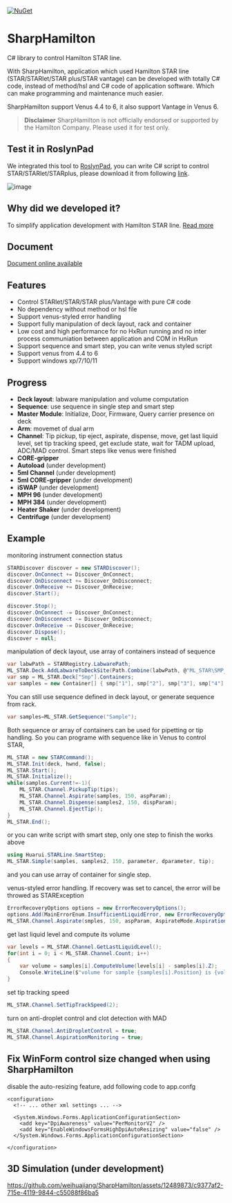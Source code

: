 [![NuGet](https://img.shields.io/badge/nuget-v0.1.0-blue)](https://www.nuget.org/packages/SharpHamilton/)
# SharpHamilton

C# library to control Hamilton STAR line. 

With SharpHamilton, application which used Hamilton STAR line (STAR/STARlet/STAR plus/STAR vantage) can be developed with totally C# code, instead of method/hsl and C# code of application software. Which can make programming and maintenance much easier.

SharpHamilton support Venus 4.4 to 6, it also support Vantage in Venus 6.

>**Disclaimer**
>SharpHamilton is not officially endorsed or supported by the Hamilton Company. Please used it for test only.

## Test it in RoslynPad

We integrated this tool to [RoslynPad](https://github.com/roslynpad/roslynpad), you can write C# script to control STAR/STARlet/STARplus, please download it from following [link](https://github.com/weihuajiang/SharpHamilton/releases/download/v0.3.0/Release.zip).

![image](https://github.com/weihuajiang/SharpHamilton/assets/12489873/be7b9ebe-9753-45d1-b208-dbb90d9f0520)


## Why did we developed it?

To simplify application development with Hamilton STAR line. [Read more](WHY.md)

## Document

[Document online available](https://weihuajiang.github.io/SharpHamiltonDoc/)

## Features

* Control STARlet/STAR/STAR plus/Vantage with pure C# code
* No dependency without method or hsl file
* Support venus-styled error handling
* Support fully manipulation of deck layout, rack and container
* Low cost and high performance for no HxRun running and no inter process communiation between application and COM in HxRun
* Support sequence and smart step, you can write venus styled script
* Support venus from 4.4 to 6
* Support windows xp/7/10/11

## Progress
* **Deck layout**: labware manipulation and volume computation
* **Sequence**: use sequence in single step and smart step
* **Master Module**: Initialize, Door, Firmware, Query carrier presence on deck
* **Arm**: movemet of dual arm
* **Channel**: Tip pickup, tip eject, aspirate, dispense, move, get last liquid level, set tip tracking speed, get exclude state, wait for TADM upload, ADC/MAD control. Smart steps like venus were finished
* **CORE-gripper** 
* **Autoload** (under development)
* **5ml Channel** (under development)
* **5ml CORE-gripper** (under development)
* **iSWAP** (under development)
* **MPH 96** (under development)
* **MPH 384** (under development)
* **Heater Shaker** (under development)
* **Centrifuge** (under development)

## Example

monitoring instrument connection status

```csharp
STARDiscover discover = new STARDiscover();
discover.OnConnect += Discover_OnConnect;
discover.OnDisconnect += Discover_OnDisconnect;
discover.OnReceive += Discover_OnReceive;
discover.Start();

discover.Stop();
discover.OnConnect -= Discover_OnConnect;
discover.OnDisconnect -= Discover_OnDisconnect;
discover.OnReceive -= Discover_OnReceive;
discover.Dispose();
discover = null;
```

manipulation of deck layout, use array of containers instead of sequence
```csharp
var labwPath = STARRegistry.LabwarePath;
ML_STAR.Deck.AddLabwareToDeckSite(Path.Combine(labwPath, @"ML_STAR\SMP_CAR_32_12x75_A00.rck"), "1T-7", "Smp");
var smp = ML_STAR.Deck["Smp"].Containers;
var samples = new Container[] { smp["1"], smp["2"], smp["3"], smp["4"], smp["5"], smp["6"], smp["7"], smp["8"] };
```

You can still use sequence defined in deck layout, or generate sequence from rack.

```csharp
var samples=ML_STAR.GetSequence("Sample");
```

Both sequence or array of containers can be used for pipetting or tip handling. So you can programe with sequence like in Venus to control STAR,

```csharp
ML_STAR = new STARCommand();
ML_STAR.Init(deck, hwnd, false);
ML_STAR.Start();
ML_STAR.Initialize();
while(samples.Current!=-1){
    ML_STAR.Channel.PickupTip(tips);
    ML_STAR.Channel.Aspirate(samples, 150, aspParam);
    ML_STAR.Channel.Dispense(samples2, 150, dispParam);
    ML_STAR.Channel.EjectTip();
}
ML_STAR.End();
```

or you can write script with smart step, only one step to finish the works above

```csharp
using Huarui.STARLine.SmartStep;
ML_STAR.Simple(samples, samples2, 150, parameter, dparameter, tip);
```
and you can use array of container for single step.

venus-styled error handling. If recovery was set to cancel, the error will be throwed as STARException
```csharp
ErrorRecoveryOptions options = new ErrorRecoveryOptions();
options.Add(MainErrorEnum.InsufficientLiquidError, new ErrorRecoveryOption() { Recovery = RecoveryAction.Bottom });
ML_STAR.Channel.Aspirate(smples, 150, aspParam, AspirateMode.Aspiration, options);
```
get last liquid level and compute its volume
```csharp
var levels = ML_STAR.Channel.GetLastLiquidLevel();
for(int i = 0; i < ML_STAR.Channel.Count; i++)
{
    var volume = samples[i].ComputeVolume(levels[i] - samples[i].Z);
    Console.WriteLine($"volume for sample {samples[i].Position} is {volume}");
}
```
set tip tracking speed
```csharp
ML_STAR.Channel.SetTipTrackSpeed(2);
```
turn on anti-droplet control and clot detection with MAD
```csharp
ML_STAR.Channel.AntiDropletControl = true;
ML_STAR.Channel.AspirationMonitoring = true;
```

## Fix WinForm control size changed when using SharpHamilton

disable the auto-resizing feature, add following code to app.confg
```
<configuration>
  <!-- ... other xml settings ... -->

  <System.Windows.Forms.ApplicationConfigurationSection>
    <add key="DpiAwareness" value="PerMonitorV2" />
    <add key="EnableWindowsFormsHighDpiAutoResizing" value="false" />
  </System.Windows.Forms.ApplicationConfigurationSection>

</configuration>
```

## 3D Simulation (under development)


https://github.com/weihuajiang/SharpHamilton/assets/12489873/c9377af2-715e-4119-9844-c55088f86ba5


